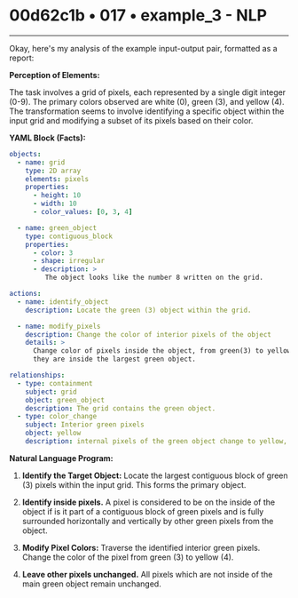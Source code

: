 # 00d62c1b • 017 • example_3 - NLP

---
Okay, here's my analysis of the example input-output pair, formatted as a report:

**Perception of Elements:**

The task involves a grid of pixels, each represented by a single digit integer (0-9). The primary colors observed are white (0), green (3), and yellow (4).  The transformation seems to involve identifying a specific object within the input grid and modifying a subset of its pixels based on their color.

**YAML Block (Facts):**



```yaml
objects:
  - name: grid
    type: 2D array
    elements: pixels
    properties:
      - height: 10
      - width: 10
      - color_values: [0, 3, 4]

  - name: green_object
    type: contiguous_block
    properties:
      - color: 3
      - shape: irregular
      - description: >
         The object looks like the number 8 written on the grid.

actions:
  - name: identify_object
    description: Locate the green (3) object within the grid.

  - name: modify_pixels
    description: Change the color of interior pixels of the object
    details: >
      Change color of pixels inside the object, from green(3) to yellow(4) if
      they are inside the largest green object.

relationships:
  - type: containment
    subject: grid
    object: green_object
    description: The grid contains the green object.
  - type: color_change
    subject: Interior green pixels
    object: yellow
    description: internal pixels of the green object change to yellow, others remain.
```



**Natural Language Program:**

1.  **Identify the Target Object:** Locate the largest contiguous block of green (3) pixels within the input grid. This forms the primary object.

2.  **Identify inside pixels.** A pixel is considered to be on the inside of the
    object if is it part of a contiguous block of green pixels and is fully
    surrounded horizontally and vertically by other green pixels from the
    object.

3.  **Modify Pixel Colors:** Traverse the identified interior green pixels. Change the color
    of the pixel from green (3) to yellow (4).

4. **Leave other pixels unchanged.** All pixels which are not inside of the
   main green object remain unchanged.

